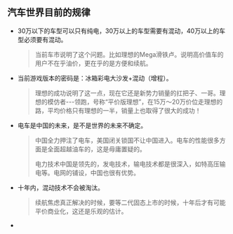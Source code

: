 ## 汽车世界目前的规律

+ 30万以下的车型可以只有纯电，30万以上的车型需要有混动，40万以上的车型必须要有混动。

  > 当前车市说明了这个问题。比如理想的Mega滑铁卢。说明高价值车的用户不在乎油价，更在乎的是方便和续航。

+ 当前游戏版本的密码是：冰箱彩电大沙发+混动（增程）。

  > 理想的成功说明了这一点，现在它还是新势力销量的扛把子、一哥。理想的模仿者---领跑，号称“平价版理想”，在15万～20万价位走理想的路，平均价格只有理想的一半，销量上也取得了很大的成功！

+ 电车是中国的未来，是不是世界的未来不确定。

  > 中国全力押注了电车，美国闭关锁国不让中国进入。电车的性能很多方面是全面超越油车的，这是毋庸置疑的。
  >
  > 电力技术中国是领先的，发电技术，输电技术都是很深入，如特高压输电等。电网的铺设，中国也很有优势。

+ 十年内，混动技术不会被淘汰。

  > 续航焦虑真正解决的时候，要等二代固态上市的时候，十年后才有可能平价商业化，这还是乐观的估计。

+ 